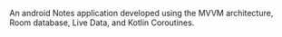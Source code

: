  An android Notes application developed using the MVVM architecture, Room database, Live Data, and Kotlin Coroutines.
